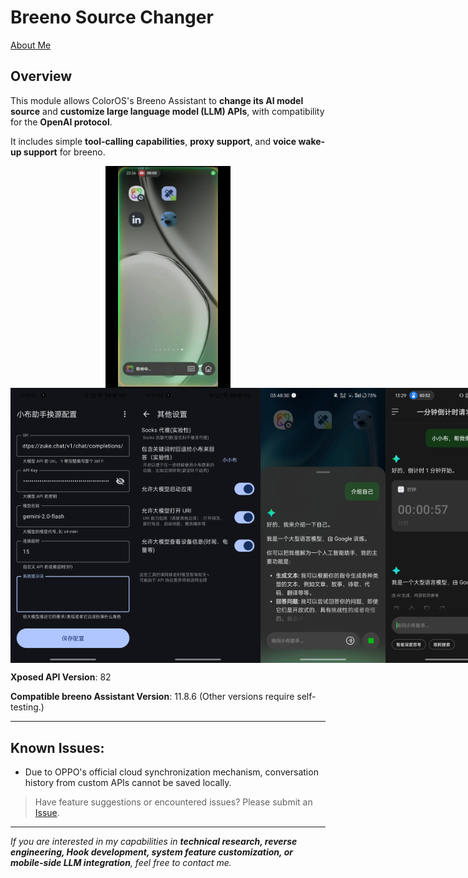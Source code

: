 # Breeno Source Changer



[About Me](https://github.com/niki914)



## Overview



This module allows ColorOS's Breeno Assistant to **change its AI model source** and **customize large language model (LLM) APIs**, with compatibility for the **OpenAI protocol**.

It includes simple **tool-calling capabilities**, **proxy support**, and **voice wake-up support** for breeno.

<div style="display: flex; justify-content: space-around;">
  <img src="https://github.com/Xposed-Modules-Repo/com.niki.breeno.openai/blob/main/img/record.gif?raw=true" alt="record" width="200"/>
</div>

<div style="display: flex; justify-content: space-around;">
  <img src="https://github.com/Xposed-Modules-Repo/com.niki.breeno.openai/blob/main/img/pa1.jpg?raw=true" alt="p1" width="200"/>
  <img src="https://github.com/Xposed-Modules-Repo/com.niki.breeno.openai/blob/main/img/pa2.jpg?raw=true" alt="p2" width="200"/>
  <img src="https://github.com/Xposed-Modules-Repo/com.niki.breeno.openai/blob/main/img/pa3.jpg?raw=true" alt="p3" width="200"/>
  <img src="https://github.com/Xposed-Modules-Repo/com.niki.breeno.openai/blob/main/img/pa4.jpg?raw=true" alt="p4" width="200"/>
</div>



**Xposed API Version**: 82

**Compatible breeno Assistant Version**: 11.8.6 (Other versions require self-testing.)

------



## Known Issues:



- Due to OPPO's official cloud synchronization mechanism, conversation history from custom APIs cannot be saved locally.

> Have feature suggestions or encountered issues? Please submit an [Issue](https://github.com/Xposed-Modules-Repo/com.niki.breeno.openai/issues/new).

------

*If you are interested in my capabilities in **technical research, reverse engineering, Hook development, system feature customization, or mobile-side LLM integration**, feel free to contact me.*